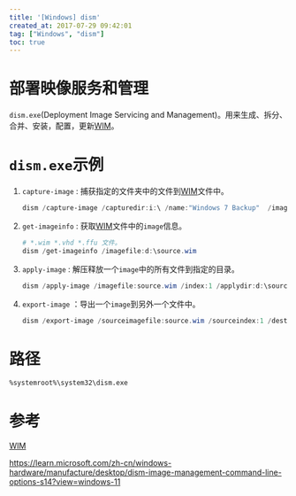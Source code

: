 ```yaml
---
title: '[Windows] dism'
created_at: 2017-07-29 09:42:01
tag: ["Windows", "dism"]
toc: true
---
```


# 部署映像服务和管理
`dism.exe`(Deployment Image Servicing and Management)。用来生成、拆分、合并、安装，配置，更新[WIM]。

# `dism.exe`示例

1. `capture-image` : 捕获指定的文件夹中的文件到[WIM]文件中。
    ```powershell
    dism /capture-image /capturedir:i:\ /name:"Windows 7 Backup"  /imagefile:e:\backup.wim
    ```

2. `get-imageinfo` : 获取[WIM]文件中的`image`信息。
    ```powershell
    # *.wim *.vhd *.ffu 文件。
    dism /get-imageinfo /imagefile:d:\source.wim 
    ```

3. `apply-image` : 解压释放一个`image`中的所有文件到指定的目录。
    ```powershell
    dism /apply-image /imagefile:source.wim /index:1 /applydir:d:\source-1
    ```

4. `export-image` ：导出一个`image`到另外一个文件中。
    ```powershell
    dism /export-image /sourceimagefile:source.wim /sourceindex:1 /destinationimagefile:destination.wim
    ```

# 路径

`%systemroot%\system32\dism.exe`

# 参考

[WIM]

https://learn.microsoft.com/zh-cn/windows-hardware/manufacture/desktop/dism-image-management-command-line-options-s14?view=windows-11

[WIM]:../wim